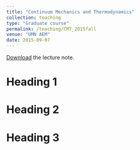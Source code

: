 ```yaml
---
title: "Continuum Mechanics and Thermodynamics"
collection: teaching
type: "Graduate course"
permalink: /teaching/CMT_2015fall
venue: "UMN AEM"
date: 2015-09-07
---
```


[Download](https://www.researchgate.net/publication/353922001_Hand-written_lecture_notes_on_continuum_mechanics_and_thermodynamics) the lecture note.

Heading 1
======

Heading 2
======

Heading 3
======
